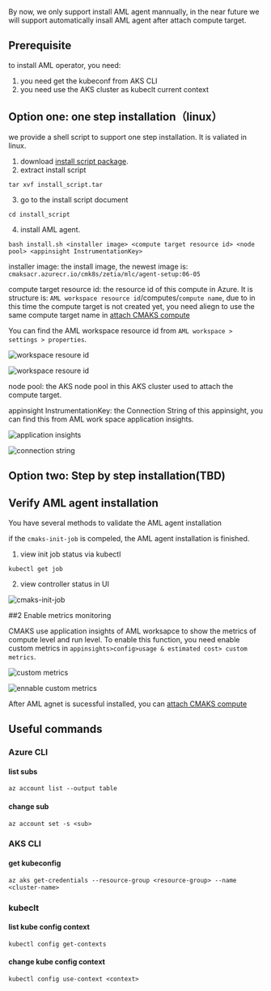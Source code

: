 By now, we only support install AML agent mannually, in the near future we will support automatically insall AML agent after attach compute target.
## Prerequisite
to install AML operator, you need:
1. you need get the kubeconf from AKS CLI
2. you need use the AKS cluster as kubeclt current context

## Option one: one step installation（linux）
we provide a shell script to support one step installation. It is valiated in linux.
1. download [install script package](https://github.com/Azure/CMK8s-Sample/raw/master/files/install_script.tar).
2. extract install script
```
tar xvf install_script.tar
```
3. go to the install script document
```
cd install_script
```
4. install AML agent.
```
bash install.sh <installer image> <compute target resource id> <node pool> <appinsight InstrumentationKey>
```
installer image: the install image, the newest image is: `cmaksacr.azurecr.io/cmk8s/zetia/mlc/agent-setup:06-05`

compute target resource id: the resource id of this compute in Azure. It is structure is: `AML workspace resource id`/computes/`compute name`, due to in this time the compute target is not created yet, you need aliegn to use the same compute target name in  [attach CMAKS compute](https://github.com/Azure/CMK8s-Sample/blob/master/docs/3.%20attach%20CMAKS%20compute.markdown)

You can find the AML workspace resource id from ```AML workspace > settings > properties```.

![workspace resoure id](/pics/2.1workspaceresourceid.png)

![workspace resoure id](/pics/2.2workspaceresourceid.png)

node pool: the AKS node pool in this AKS cluster used to attach the compute target.

appinsight InstrumentationKey: the Connection String of this appinsight, you can find this from AML work space application insights.

![application insights](/pics/2.3applicationinsights.png)

![connection string](/pics/2.4connectionstring.png)

## Option two: Step by step installation(TBD)

## Verify AML agent installation

You have several methods to validate the AML agent installation

if the `cmaks-init-job` is compeled, the AML agent installation is finished.

1. view init job status via kubectl

```
kubectl get job
```

2. view controller status in UI

![cmaks-init-job](/pics/2.5innijobui.png)

##2 Enable metrics monitoring

CMAKS use application insights of AML worksapce to show the metrics of compute level and run level. To enable this function, you need enable custom metrics in ```appinsights>config>usage & estimated cost> custom metrics```.

![custom metrics](/pics/2.6custommetrics.png)

![ennable custom metrics](/pics/2.7ennablecustommetrics.png)


After AML agnet is sucessful installed, you can [attach CMAKS compute](https://github.com/Azure/CMK8s-Sample/blob/master/docs/3.%20attach%20CMAKS%20compute.markdown)


## Useful commands

### Azure CLI

#### list subs
```
az account list --output table
```
#### change sub
```
az account set -s <sub>
```
### AKS CLI
#### get kubeconfig
```
az aks get-credentials --resource-group <resource-group> --name <cluster-name>
```
### kubeclt
#### list kube config context
```
kubectl config get-contexts
```
#### change kube config context
```
kubectl config use-context <context>
```